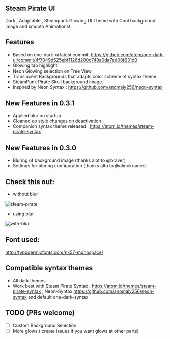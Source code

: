 ## Steam Pirate UI
Dark , Adaptable  , Steampunk Glowing UI Theme with Cool background image
and smooth Animations! 

## Features

* Based on one-dark-ui latest commit, https://github.com/atom/one-dark-ui/commit/4f7049d525ebf1126d200c748a0da7ed08f631d0
* Glowing tab highlight
* Neon Glowing  selection on Tree View
* Translucent  Backgrounds that adapts color scheme of syntax theme
* SteamPunk Pirate Skull background image.
* Inspired by Neon Syntax : https://github.com/anomaly256/neon-syntax

## New Features in 0.3.1
- Applied blur on startup
- Cleaned up style changes on deactivation
- Companion syntax theme released : https://atom.io/themes/steam-pirate-syntax
## New Features in 0.3.0

- Bluring of background image
(thanks alot to @braver)
- Settings for bluring configuration
(thanks alto to @olmokramer)

## Check this out:

- without blur

![steam-pirate](https://cloud.githubusercontent.com/assets/419606/7570717/476b1954-f838-11e4-8615-da7525507468.png)

- using blur 

![with-blur](https://cloud.githubusercontent.com/assets/419606/7604710/ab55a2d8-f96c-11e4-8d63-c86ddb5b75b1.png)

## Font used: 
http://typodermicfonts.com/nk57-monospace/

## Compatible syntax themes

- All dark themes
- Work best with Steam Pirate Syntax : https://atom.io/themes/steam-pirate-syntax , Neon-Syntax   https://github.com/anomaly256/neon-syntax  and default one-dark-syntax  




## TODO (PRs welcome)

- [ ] Custom Background Selection
- [ ] More glows ( create issues if you want glows at other parts) 

